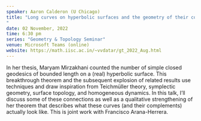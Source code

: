 ```yaml
---
speaker: Aaron Calderon (U Chicago)
title: "Long curves on hyperbolic surfaces and the geometry of their complements
"
date: 02 November, 2022
time: 6:30 pm
series: "Geometry & Topology Seminar"
venue: Microsoft Teams (online)
website: https://math.iisc.ac.in/~vvdatar/gt_2022_Aug.html
---
```


In her thesis, Maryam Mirzakhani counted the number of simple closed geodesics of bounded length on a (real) hyperbolic surface. 
This breakthrough theorem and the subsequent explosion of related results use techniques and draw inspiration from Teichmüller theory, 
symplectic geometry, surface topology, and homogeneous dynamics. In this talk, I’ll discuss some of these connections as well as a 
qualitative strengthening of her theorem that describes what these curves (and their complements) actually look like. This is joint work 
with Francisco Arana-Herrera.
